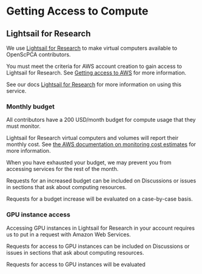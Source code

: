 # Getting Access to Compute

## Lightsail for Research

We use [Lightsail for Research](https://aws.amazon.com/lightsail/research/) to make virtual computers available to OpenScPCA contributors.

You must meet the criteria for AWS account creation to gain access to Lightsail for Research.
See [Getting access to AWS](index.md#getting-access-to-aws) for more information.

See our docs [Lightsail for Research](STUB_LINK) for more information on using this service.

### Monthly budget

All contributors have a 200 USD/month budget for compute usage that they must monitor.

Lightsail for Research virtual computers and volumes will report their monthly cost.
See [the AWS documentation on monitoring cost estimates](https://docs.aws.amazon.com/lightsail-for-research/latest/ug/monitor-cost-usage-estimates.html) for more information.

When you have exhausted your budget, we may prevent you from accessing services for the rest of the month.

Requests for an increased budget can be included on Discussions or issues in sections that ask about computing resources.

Requests for a budget increase will be evaluated on a case-by-case basis.

### GPU instance access

Accessing GPU instances in Lightsail for Research in your account requires us to put in a request with Amazon Web Services.

Requests for access to GPU instances can be included on Discussions or issues in sections that ask about computing resources.

Requests for access to GPU instances will be evaluated
